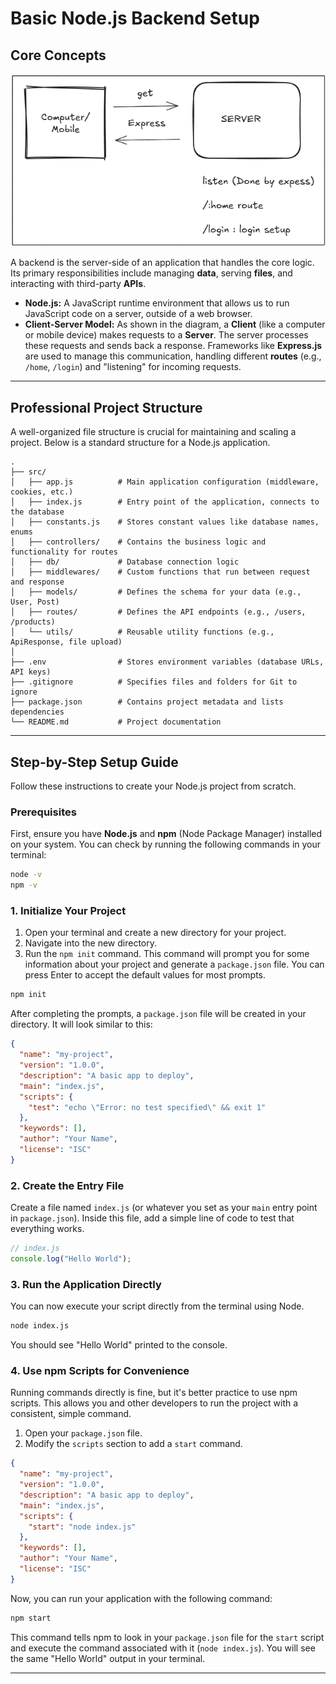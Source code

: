 # Basic Node.js Backend Setup

## Core Concepts

![alt text](assets/image.png)

A backend is the server-side of an application that handles the core logic. Its primary responsibilities include managing **data**, serving **files**, and interacting with third-party **APIs**.

  * **Node.js:** A JavaScript runtime environment that allows us to run JavaScript code on a server, outside of a web browser.
  * **Client-Server Model:** As shown in the diagram, a **Client** (like a computer or mobile device) makes requests to a **Server**. The server processes these requests and sends back a response. Frameworks like **Express.js** are used to manage this communication, handling different **routes** (e.g., `/home`, `/login`) and "listening" for incoming requests.

-----

## Professional Project Structure

A well-organized file structure is crucial for maintaining and scaling a project. Below is a standard structure for a Node.js application.

```
.
├── src/
│   ├── app.js          # Main application configuration (middleware, cookies, etc.)
│   ├── index.js        # Entry point of the application, connects to the database
│   ├── constants.js    # Stores constant values like database names, enums
│   ├── controllers/    # Contains the business logic and functionality for routes
│   ├── db/             # Database connection logic
│   ├── middlewares/    # Custom functions that run between request and response
│   ├── models/         # Defines the schema for your data (e.g., User, Post)
│   ├── routes/         # Defines the API endpoints (e.g., /users, /products)
│   └── utils/          # Reusable utility functions (e.g., ApiResponse, file upload)
│
├── .env                # Stores environment variables (database URLs, API keys)
├── .gitignore          # Specifies files and folders for Git to ignore
├── package.json        # Contains project metadata and lists dependencies
└── README.md           # Project documentation
```

-----

## Step-by-Step Setup Guide

Follow these instructions to create your Node.js project from scratch.

### Prerequisites

First, ensure you have **Node.js** and **npm** (Node Package Manager) installed on your system. You can check by running the following commands in your terminal:

```bash
node -v
npm -v
```

### 1\. Initialize Your Project

1.  Open your terminal and create a new directory for your project.
2.  Navigate into the new directory.
3.  Run the `npm init` command. This command will prompt you for some information about your project and generate a `package.json` file. You can press Enter to accept the default values for most prompts.

<!-- end list -->

```bash
npm init
```

After completing the prompts, a `package.json` file will be created in your directory. It will look similar to this:

```json
{
  "name": "my-project",
  "version": "1.0.0",
  "description": "A basic app to deploy",
  "main": "index.js",
  "scripts": {
    "test": "echo \"Error: no test specified\" && exit 1"
  },
  "keywords": [],
  "author": "Your Name",
  "license": "ISC"
}
```

### 2\. Create the Entry File

Create a file named `index.js` (or whatever you set as your `main` entry point in `package.json`). Inside this file, add a simple line of code to test that everything works.

```javascript
// index.js
console.log("Hello World");
```

### 3\. Run the Application Directly

You can now execute your script directly from the terminal using Node.

```bash
node index.js
```

You should see "Hello World" printed to the console.

### 4\. Use npm Scripts for Convenience

Running commands directly is fine, but it's better practice to use npm scripts. This allows you and other developers to run the project with a consistent, simple command.

1.  Open your `package.json` file.
2.  Modify the `scripts` section to add a `start` command.

<!-- end list -->

```json
{
  "name": "my-project",
  "version": "1.0.0",
  "description": "A basic app to deploy",
  "main": "index.js",
  "scripts": {
    "start": "node index.js"
  },
  "keywords": [],
  "author": "Your Name",
  "license": "ISC"
}
```

Now, you can run your application with the following command:

```bash
npm start
```

This command tells npm to look in your `package.json` file for the `start` script and execute the command associated with it (`node index.js`). You will see the same "Hello World" output in your terminal.

  ---
